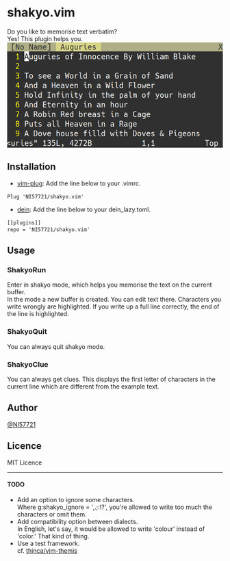 # shakyo.vim
Do you like to memorise text verbatim?  
Yes! This plugin helps you.
![screenshot](https://raw.githubusercontent.com/NI57721/shakyo.vim/assets/screenshot.gif)

## Installation
- [vim-plug](https://github.com/junegunn/vim-plug): Add the line below to your .vimrc.  
```
Plug 'NI57721/shakyo.vim'
```

- [dein](https://github.com/Shougo/dein.vim): Add the line below to your dein_lazy.toml.  
```
[[plugins]]  
repo = 'NI57721/shakyo.vim'
```

## Usage
### ShakyoRun
Enter in shakyo mode, which helps you memorise the text on the current buffer.  
In the mode a new buffer is created. You can edit text there. Characters you write wrongly are highlighted. If you write up a full line correctly, the end of the line is highlighted.

### ShakyoQuit
You can always quit shakyo mode.

### ShakyoClue
You can always get clues. This displays the first letter of characters in the current line which are different from the example text.

## Author
[@NI57721](https://twitter.com/NI57721)

## Licence
MIT Licence

---
#### TODO
 - Add an option to ignore some characters.  
 Where g:shakyo_ignore = ',.;:!?', you're allowed to write too much the characters or omit them.
 - Add compatibility option between dialects.  
 In English, let's say, it would be allowed to write 'colour' instead of 'color.' That kind of thing.
 - Use a test framework.  
 cf. [thinca/vim-themis](https://github.com/thinca/vim-themis)

